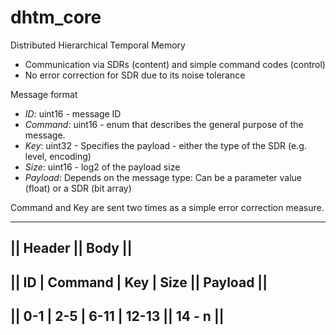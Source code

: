 # dhtm_core

Distributed Hierarchical Temporal Memory 

* Communication via SDRs (content) and simple command codes (control)
* No error correction for SDR due to its noise tolerance

Message format
* *ID*: uint16 - message ID 
* *Command*: uint16 - enum that describes the general purpose of the message.
* *Key*: uint32 - Specifies the payload - either the type of the SDR (e.g. level, encoding)  
* *Size*: uint16 - log2 of the payload size 
* *Payload*: Depends on the message type: Can be a parameter value (float) or a SDR (bit array)

Command and Key are sent two times as a simple error correction measure.

<!-- language: lang-none -->
--------------------------------------------------------------------------------------------------
||                            Header                              ||            Body            ||
--------------------------------------------------------------------------------------------------
||      ID	|     Command   |       Key      |       Size     ||           Payload          ||
--------------------------------------------------------------------------------------------------
||     0-1      |       2-5     |       6-11     |      12-13     ||           14 - n           ||
--------------------------------------------------------------------------------------------------


